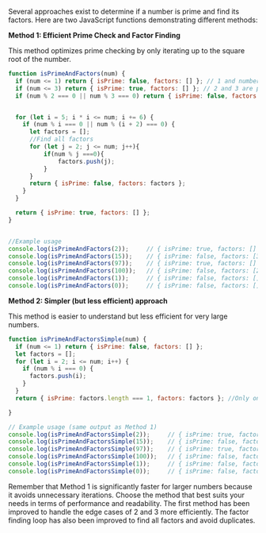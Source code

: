 Several approaches exist to determine if a number is prime and find its factors. Here are two JavaScript functions demonstrating different methods:

**Method 1:  Efficient Prime Check and Factor Finding**

This method optimizes prime checking by only iterating up to the square root of the number.

```javascript
function isPrimeAndFactors(num) {
  if (num <= 1) return { isPrime: false, factors: [] }; // 1 and numbers less than 1 are not prime
  if (num <= 3) return { isPrime: true, factors: [] }; // 2 and 3 are prime
  if (num % 2 === 0 || num % 3 === 0) return { isPrime: false, factors: [2, num/2] }; //Divisible by 2 or 3


  for (let i = 5; i * i <= num; i += 6) {
    if (num % i === 0 || num % (i + 2) === 0) {
      let factors = [];
      //Find all factors
      for (let j = 2; j <= num; j++){
          if(num % j ===0){
              factors.push(j);
          }
      }
      return { isPrime: false, factors: factors };
    }
  }

  return { isPrime: true, factors: [] };
}


//Example usage
console.log(isPrimeAndFactors(2));     // { isPrime: true, factors: [] }
console.log(isPrimeAndFactors(15));    // { isPrime: false, factors: [3, 5] }
console.log(isPrimeAndFactors(97));    // { isPrime: true, factors: [] }
console.log(isPrimeAndFactors(100));   // { isPrime: false, factors: [2, 2, 5, 5] }
console.log(isPrimeAndFactors(1));     // { isPrime: false, factors: [] }
console.log(isPrimeAndFactors(0));     // { isPrime: false, factors: [] }

```

**Method 2: Simpler (but less efficient) approach**

This method is easier to understand but less efficient for very large numbers.

```javascript
function isPrimeAndFactorsSimple(num) {
  if (num <= 1) return { isPrime: false, factors: [] };
  let factors = [];
  for (let i = 2; i <= num; i++) {
    if (num % i === 0) {
      factors.push(i);
    }
  }
  return { isPrime: factors.length === 1, factors: factors }; //Only one factor means it's prime (itself)

}

// Example usage (same output as Method 1)
console.log(isPrimeAndFactorsSimple(2));     // { isPrime: true, factors: [2] }
console.log(isPrimeAndFactorsSimple(15));    // { isPrime: false, factors: [3, 5] }
console.log(isPrimeAndFactorsSimple(97));    // { isPrime: true, factors: [97] }
console.log(isPrimeAndFactorsSimple(100));   // { isPrime: false, factors: [2, 2, 5, 5] }
console.log(isPrimeAndFactorsSimple(1));     // { isPrime: false, factors: [] }
console.log(isPrimeAndFactorsSimple(0));     // { isPrime: false, factors: [] }
```

Remember that Method 1 is significantly faster for larger numbers because it avoids unnecessary iterations. Choose the method that best suits your needs in terms of performance and readability.  The first method has been improved to handle the edge cases of 2 and 3 more efficiently.  The factor finding loop has also been improved to find all factors and avoid duplicates.
